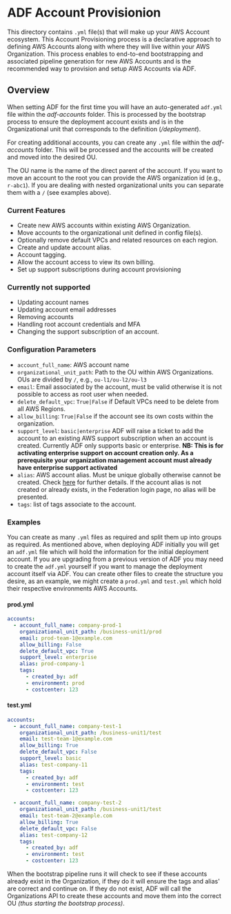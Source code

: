 # ADF Account Provisionion

This directory contains `.yml` file(s) that will make up your AWS Account
ecosystem. This Account Provisioning process is a declarative approach to
defining AWS Accounts along with where they will live within your AWS
Organization. This process enables to end-to-end bootstrapping and associated
pipeline generation for new AWS Accounts and is the recommended way to provision
and setup AWS Accounts via ADF.

## Overview

When setting ADF for the first time you will have an auto-generated `adf.yml`
file within the *adf-accounts* folder. This is processed by the bootstrap
process to ensure the deployment account exists and is in the Organizational
unit that corresponds to the definition (*/deployment*).

For creating additional accounts, you can create any `.yml` file within the
*adf-accounts* folder. This will be processed and the accounts will be created
and moved into the desired OU.

The OU name is the name of the direct parent of the account. If you want to move
an account to the root you can provide the AWS organization id (e.g., `r-abc1`).
If you are dealing with nested organizational units you can separate them with
a `/` (see examples above).

### Current Features

- Create new AWS accounts within existing AWS Organization.
- Move accounts to the organizational unit defined in config file(s).
- Optionally remove default VPCs and related resources on each region.
- Create and update account alias.
- Account tagging.
- Allow the account access to view its own billing.
- Set up support subscriptions during account provisioning

### Currently not supported

- Updating account names
- Updating account email addresses
- Removing accounts
- Handling root account credentials and MFA
- Changing the support subscription of an account.

### Configuration Parameters

- `account_full_name`: AWS account name
- `organizational_unit_path`: Path to the OU within AWS Organizations.
  OUs are divided by `/`, e.g., `ou-l1/ou-l2/ou-l3`
- `email`: Email associated by the account, must be valid otherwise it is not
  possible to access as root user when needed.
- `delete_default_vpc`: `True|False` if Default VPCs need to be delete from all
  AWS Regions.
- `allow_billing`: `True|False` if the account see its own costs within the
  organization.
- `support_level`: `basic|enterprise` ADF will raise a ticket to add the account
  to an existing AWS support subscription when an account is created.
  Currently ADF only supports basic or enterprise.
  **NB: This is for activating enterprise support on account creation only.
  As a prerequisite your organization management account must already have
  enterprise support activated**
- `alias`: AWS account alias. Must be unique globally otherwise cannot be
  created. Check [here](https://docs.aws.amazon.com/IAM/latest/UserGuide/console_account-alias.html)
  for further details. If the account alias is not created or already exists,
  in the Federation login page, no alias will be presented.
- `tags`: list of tags associate to the account.

### Examples

You can create as many `.yml` files as required and split them up into groups as
required. As mentioned above, when deploying ADF initially you will get an
`adf.yml` file which will hold the information for the initial deployment
account. If you are upgrading from a previous version of ADF you may need to
create the `adf.yml` yourself if you want to manage the deployment account
itself via ADF. You can create other files to create the structure you desire,
as an example, we might create a `prod.yml` and `test.yml` which hold their
respective environments AWS Accounts.

#### prod.yml

```yaml
accounts:
  - account_full_name: company-prod-1
    organizational_unit_path: /business-unit1/prod
    email: prod-team-1@example.com
    allow_billing: False
    delete_default_vpc: True
    support_level: enterprise
    alias: prod-company-1
    tags:
      - created_by: adf
      - environment: prod
      - costcenter: 123
```

#### test.yml

```yaml
accounts:
  - account_full_name: company-test-1
    organizational_unit_path: /business-unit1/test
    email: test-team-1@example.com
    allow_billing: True
    delete_default_vpc: False
    support_level: basic
    alias: test-company-11
    tags:
      - created_by: adf
      - environment: test
      - costcenter: 123

  - account_full_name: company-test-2
    organizational_unit_path: /business-unit1/test
    email: test-team-2@example.com
    allow_billing: True
    delete_default_vpc: False
    alias: test-company-12
    tags:
      - created_by: adf
      - environment: test
      - costcenter: 123
```

When the bootstrap pipeline runs it will check to see if these accounts
already exist in the Organization, if they do it will ensure the tags and
alias' are correct and continue on. If they do not exist, ADF will call the
Organizations API to create these accounts and move them into the correct OU
*(thus starting the bootstrap process)*.
